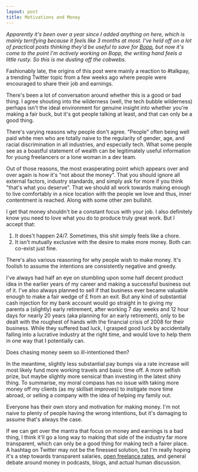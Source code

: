 ```yaml
---
layout: post
title: Motivations and Money
---
```

<p class="faded with-border"><em>Apparently it's been over a year since I added anything on here, which is mainly terrifying because it feels like 3 months at most. I've held off on a lot of practical posts thinking they'd be useful to save for <a href="http://bopp.io/">Bopp</a>, but now it's come to the point I'm actively working on Bopp, the writing hand feels a little rusty. So this is me dusting off the cobwebs.</em></p>

Fashionably late, the origins of this post were mainly a reaction to #talkpay, a trending Twitter topic from a few weeks ago where people were encouraged to share their job and earnings.

There's been a lot of conversation around whether this is a good or bad thing. I agree shouting into the wilderness (well, the tech bubble wilderness) perhaps isn't the ideal environment for genuine insight into whether you're making a fair buck, but it's got people talking at least, and that can only be a good thing. 

There's varying reasons why people don't agree. "People" often being well paid white men who are totally naive to the regularity of gender, age, and racial discrimination in all industries, and especially tech. What some people see as a boastful statement of wealth can be legitimately useful information for young freelancers or a lone woman in a dev team. 

Out of those reasons, the most exasperating point which appears over and over again is how it's "not about the money". That you should ignore all external factors, industry standards, and simply ask for more if you think "that's what you deserve". That we should all work towards making enough to live comfortably in a nice location with the people we love and thus, inner contentment is reached. Along with some other zen bullshit. 

I get that money shouldn't be a constant focus with your job. I also definitely know you need to love what you do to produce truly great work. But I accept that:

1. It does't happen 24/7. Sometimes, this shit simply feels like a chore.
2. It isn't mutually exclusive with the desire to make more money. Both can co-exist just fine.

There's also various reasoning for why people wish to make money. It's foolish to assume the intentions are consistently negative and greedy.

I've always had half an eye on stumbling upon some half decent product idea in the earlier years of my career and making a successful business out of it. I've also always planned to sell if that business ever became valuable enough to make a fair wedge of £ from an exit. But any kind of substantial cash injection for my bank account would go straight in to giving my parents a (slightly) early retirement, after working 7 day weeks and 12 hour days for nearly 20 years (aka planning for an early retirement), only to be dealt with the roughest of hands with the financial crisis of 2008 for their business. While they suffered bad luck, I grasped good luck by accidentally falling into a lucrative industry at the right time, and would love to help them in one way that I potentially can.

Does chasing money seem so ill-intentioned then?

In the meantime, slightly less substantial pay bumps via a rate increase will most likely fund more working travels and basic time off. A more selfish prize, but maybe slightly more sensical than investing in the latest shiny thing. To summarise, my moral compass has no issue with taking more money off my clients (as my skillset improves) to instigate more time abroad, or selling a company with the idea of helping my family out.

Everyone has their own story and motivation for making money. I'm not naive to plenty of people having the wrong intentions, but it's damaging to assume that's always the case.

If we can get over the mantra that focus on money and earnings is a bad thing, I think it'll go a long way to making that side of the industry far more transparent, which can only be a good thing for making tech a fairer place. A hashtag on Twitter may not be the finessed solution, but I'm really hoping it's a step towards transparent salaries, <a href="/describing/">open freelance rates</a>, and general debate around money in podcasts, blogs, and actual human discussion. 